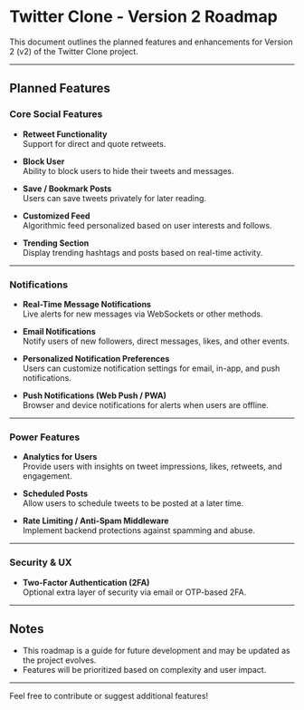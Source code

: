 # Twitter Clone - Version 2 Roadmap

This document outlines the planned features and enhancements for Version 2 (v2) of the Twitter Clone project.

---

## Planned Features

### Core Social Features

- **Retweet Functionality**  
  Support for direct and quote retweets.

- **Block User**  
  Ability to block users to hide their tweets and messages.

- **Save / Bookmark Posts**  
  Users can save tweets privately for later reading.

- **Customized Feed**  
  Algorithmic feed personalized based on user interests and follows.

- **Trending Section**  
  Display trending hashtags and posts based on real-time activity.

---

### Notifications

- **Real-Time Message Notifications**  
  Live alerts for new messages via WebSockets or other methods.

- **Email Notifications**  
  Notify users of new followers, direct messages, likes, and other events.

- **Personalized Notification Preferences**  
  Users can customize notification settings for email, in-app, and push notifications.

- **Push Notifications (Web Push / PWA)**  
  Browser and device notifications for alerts when users are offline.

---

### Power Features

- **Analytics for Users**  
  Provide users with insights on tweet impressions, likes, retweets, and engagement.

- **Scheduled Posts**  
  Allow users to schedule tweets to be posted at a later time.

- **Rate Limiting / Anti-Spam Middleware**  
  Implement backend protections against spamming and abuse.

---

### Security & UX

- **Two-Factor Authentication (2FA)**  
  Optional extra layer of security via email or OTP-based 2FA.

---

## Notes

- This roadmap is a guide for future development and may be updated as the project evolves.
- Features will be prioritized based on complexity and user impact.

---

Feel free to contribute or suggest additional features!
